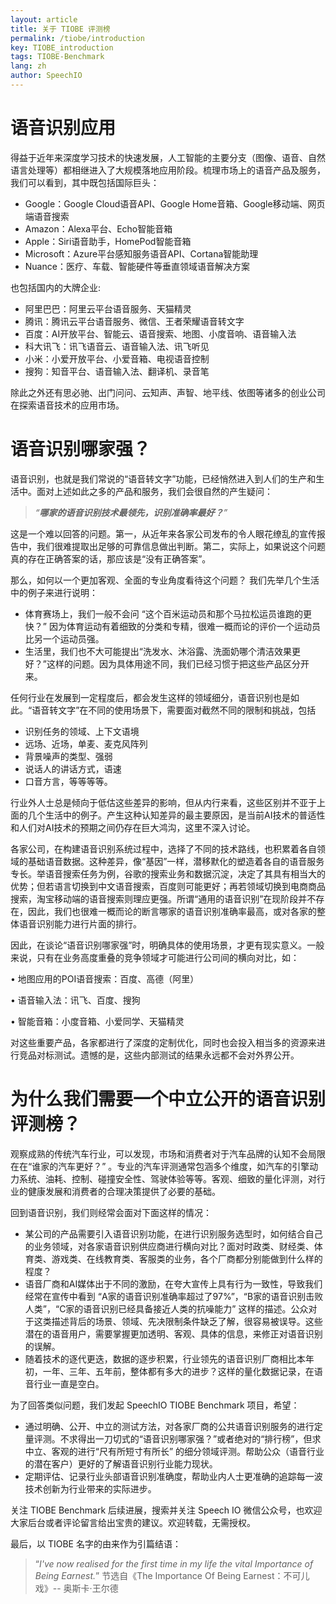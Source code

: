 ```yaml
---
layout: article
title: 关于 TIOBE 评测榜
permalink: /tiobe/introduction
key: TIOBE_introduction
tags: TIOBE-Benchmark
lang: zh
author: SpeechIO
---
```


# 语音识别应用
得益于近年来深度学习技术的快速发展，人工智能的主要分支（图像、语音、自然语言处理等）都相继进入了大规模落地应用阶段。梳理市场上的语音产品及服务，我们可以看到，其中既包括国际巨头：

* Google：Google Cloud语音API、Google Home音箱、Google移动端、网页端语音搜索
* Amazon：Alexa平台、Echo智能音箱
* Apple：Siri语音助手，HomePod智能音箱
* Microsoft：Azure平台感知服务语音API、Cortana智能助理
* Nuance：医疗、车载、智能硬件等垂直领域语音解决方案

也包括国内的大牌企业:

* 阿里巴巴：阿里云平台语音服务、天猫精灵
* 腾讯：腾讯云平台语音服务、微信、王者荣耀语音转文字
* 百度：AI开放平台、智能云、语音搜索、地图、小度音响、语音输入法
* 科大讯飞：讯飞语音云、语音输入法、讯飞听见
* 小米：小爱开放平台、小爱音箱、电视语音控制
* 搜狗：知音平台、语音输入法、翻译机、录音笔

除此之外还有思必驰、出门问问、云知声、声智、地平线、依图等诸多的创业公司在探索语音技术的应用市场。

# 语音识别哪家强？
语音识别，也就是我们常说的“语音转文字”功能，已经悄然进入到人们的生产和生活中。面对上述如此之多的产品和服务，我们会很自然的产生疑问：

>*“**哪家的语音识别技术最领先，识别准确率最好？**”*

这是一个难以回答的问题。第一，从近年来各家公司发布的令人眼花缭乱的宣传报告中，我们很难提取出足够的可靠信息做出判断。第二，实际上，如果说这个问题真的存在正确答案的话，那应该是“没有正确答案”。

那么，如何以一个更加客观、全面的专业角度看待这个问题？ 我们先举几个生活中的例子来进行说明：

* 体育赛场上，我们一般不会问 “这个百米运动员和那个马拉松运员谁跑的更快？” 因为体育运动有着细致的分类和专精，很难一概而论的评价一个运动员比另一个运动员强。
* 生活里，我们也不大可能提出“洗发水、沐浴露、洗面奶哪个清洁效果更好？”这样的问题。因为具体用途不同，我们已经习惯于把这些产品区分开来。

任何行业在发展到一定程度后，都会发生这样的领域细分，语音识别也是如此。“语音转文字”在不同的使用场景下，需要面对截然不同的限制和挑战，包括

* 识别任务的领域、上下文语境
* 远场、近场，单麦、麦克风阵列
* 背景噪声的类型、强弱
* 说话人的讲话方式，语速
* 口音方言，等等等等。

行业外人士总是倾向于低估这些差异的影响，但从内行来看，这些区别并不亚于上面的几个生活中的例子。产生这种认知差异的最主要原因，是当前AI技术的普适性和人们对AI技术的预期之间仍存在巨大鸿沟，这里不深入讨论。

各家公司，在构建语音识别系统过程中，选择了不同的技术路线，也积累着各自领域的基础语音数据。这种差异，像“基因”一样，潜移默化的塑造着各自的语音服务专长。举语音搜索任务为例，谷歌的搜索业务和数据沉淀，决定了其具有相当大的优势；但若语言切换到中文语音搜索，百度则可能更好；再若领域切换到电商商品搜索，淘宝移动端的语音搜索则理应更强。所谓“通用的语音识别”在现阶段并不存在，因此，我们也很难一概而论的断言哪家的语音识别准确率最高，或对各家的整体语音识别能力进行片面的排行。

因此，在谈论“语音识别哪家强”时，明确具体的使用场景，才更有现实意义。一般来说，只有在业务高度重叠的竞争领域才可能进行公司间的横向对比，如：

• 地图应用的POI语音搜索：百度、高德（阿里）

• 语音输入法：讯飞、百度、搜狗

• 智能音箱：小度音箱、小爱同学、天猫精灵

对这些重要产品，各家都进行了深度的定制优化，同时也会投入相当多的资源来进行竞品对标测试。遗憾的是，这些内部测试的结果永远都不会对外界公开。

# 为什么我们需要一个中立公开的语音识别评测榜？
观察成熟的传统汽车行业，可以发现，市场和消费者对于汽车品牌的认知不会局限在在“谁家的汽车更好？” 。专业的汽车评测通常包涵多个维度，如汽车的引擎动力系统、油耗、控制、碰撞安全性、驾驶体验等等。客观、细致的量化评测，对行业的健康发展和消费者的合理决策提供了必要的基础。

回到语音识别，我们则经常会面对下面这样的情况：

* 某公司的产品需要引入语音识别功能，在进行识别服务选型时，如何结合自己的业务领域，对各家语音识别供应商进行横向对比？面对时政类、财经类、体育类、游戏类、在线教育类、客服类的业务，各个厂商都分别能做到什么样的程度？
* 语音厂商和AI媒体出于不同的激励，在夸大宣传上具有行为一致性，导致我们经常在宣传中看到 “A家的语音识别准确率超过了97%”，“B家的语音识别击败人类”，“C家的语音识别已经具备接近人类的抗噪能力” 这样的描述。公众对于这类描述背后的场景、领域、先决限制条件缺乏了解，很容易被误导。这些潜在的语音用户，需要掌握更加透明、客观、具体的信息，来修正对语音识别的误解。
* 随着技术的逐代更迭，数据的逐步积累，行业领先的语音识别厂商相比本年初，一年、三年、五年前，整体都有多大的进步？这样的量化数据记录，在语音行业一直是空白。

为了回答类似问题，我们发起 SpeechIO TIOBE Benchmark 项目，希望：

* 通过明确、公开、中立的测试方法，对各家厂商的公共语音识别服务的进行定量评测。不求得出一刀切式的“语音识别哪家强？”或者绝对的“排行榜”，但求中立、客观的进行“尺有所短寸有所长” 的细分领域评测。帮助公众（语音行业的潜在客户）更好的了解语音识别行业能力现状。
* 定期评估、记录行业头部语音识别准确度，帮助业内人士更准确的追踪每一波技术创新为行业带来的实际进步。

关注 TIOBE Benchmark 后续进展，搜索并关注 Speech IO 微信公众号，也欢迎大家后台或者评论留言给出宝贵的建议。欢迎转载，无需授权。

最后，以 TIOBE 名字的由来作为引篇结语：

>“*I've now realised for the first time in my life the vital Importance of Being Earnest.*” 
>节选自《The Importance Of Being Earnest：不可儿戏》-- 奥斯卡·王尔德
